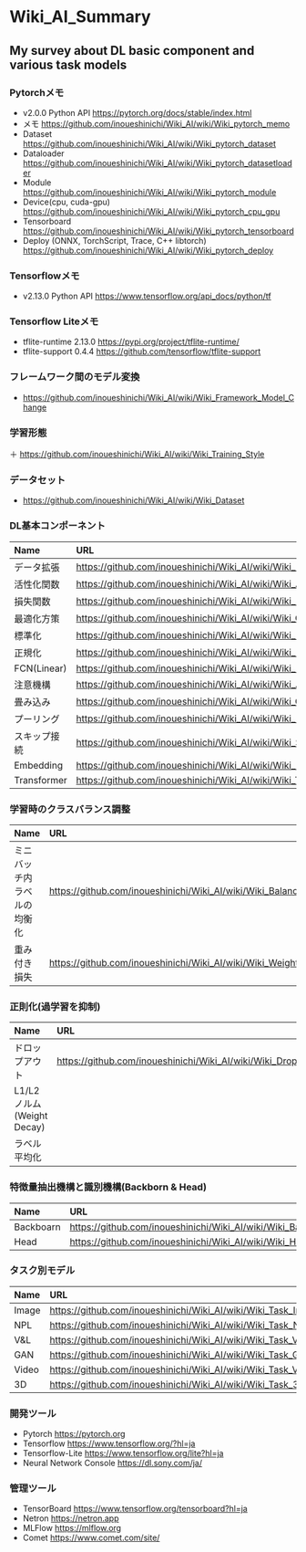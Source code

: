 # Wiki_AI_Summary

## My survey about DL basic component and various task models

### Pytorchメモ
+ v2.0.0 Python API https://pytorch.org/docs/stable/index.html
+ メモ https://github.com/inoueshinichi/Wiki_AI/wiki/Wiki_pytorch_memo
+ Dataset https://github.com/inoueshinichi/Wiki_AI/wiki/Wiki_pytorch_dataset
+ Dataloader https://github.com/inoueshinichi/Wiki_AI/wiki/Wiki_pytorch_datasetloader
+ Module https://github.com/inoueshinichi/Wiki_AI/wiki/Wiki_pytorch_module
+ Device(cpu, cuda-gpu) https://github.com/inoueshinichi/Wiki_AI/wiki/Wiki_pytorch_cpu_gpu
+ Tensorboard https://github.com/inoueshinichi/Wiki_AI/wiki/Wiki_pytorch_tensorboard
+ Deploy (ONNX, TorchScript, Trace, C++ libtorch) https://github.com/inoueshinichi/Wiki_AI/wiki/Wiki_pytorch_deploy

### Tensorflowメモ
+ v2.13.0 Python API https://www.tensorflow.org/api_docs/python/tf

### Tensorflow Liteメモ
+ tflite-runtime 2.13.0 https://pypi.org/project/tflite-runtime/
+ tflite-support 0.4.4 https://github.com/tensorflow/tflite-support

### フレームワーク間のモデル変換
+ https://github.com/inoueshinichi/Wiki_AI/wiki/Wiki_Framework_Model_Change

### 学習形態
＋ https://github.com/inoueshinichi/Wiki_AI/wiki/Wiki_Training_Style

### データセット
+ https://github.com/inoueshinichi/Wiki_AI/wiki/Wiki_Dataset

### DL基本コンポーネント
| Name | URL |
| :-- | :-- |
| データ拡張 | https://github.com/inoueshinichi/Wiki_AI/wiki/Wiki_Data_Augmentation |
| 活性化関数 | https://github.com/inoueshinichi/Wiki_AI/wiki/Wiki_Activation |
| 損失関数 | https://github.com/inoueshinichi/Wiki_AI/wiki/Wiki_Loss |
| 最適化方策 | https://github.com/inoueshinichi/Wiki_AI/wiki/Wiki_Optimizer | 
| 標準化 | https://github.com/inoueshinichi/Wiki_AI/wiki/Wiki_Regularization |
| 正規化 | https://github.com/inoueshinichi/Wiki_AI/wiki/Wiki_Normalization |
| FCN(Linear) | https://github.com/inoueshinichi/Wiki_AI/wiki/Wiki_Linear |
| 注意機構 | https://github.com/inoueshinichi/Wiki_AI/wiki/Wiki_Attention |
| 畳み込み |https://github.com/inoueshinichi/Wiki_AI/wiki/Wiki_Convolution | 
| プーリング | https://github.com/inoueshinichi/Wiki_AI/wiki/Wiki_Pooling |
| スキップ接続 | https://github.com/inoueshinichi/Wiki_AI/wiki/Wiki_Skip_Connection |
| Embedding | https://github.com/inoueshinichi/Wiki_AI/wiki/Wiki_Embedding | 
| Transformer | https://github.com/inoueshinichi/Wiki_AI/wiki/Wiki_Transformer |

### 学習時のクラスバランス調整
| Name | URL |
| :-- | :-- |
| ミニバッチ内ラベルの均衡化 | https://github.com/inoueshinichi/Wiki_AI/wiki/Wiki_Balance_Label |
| 重み付き損失 | https://github.com/inoueshinichi/Wiki_AI/wiki/Wiki_Weight_Loss　|

### 正則化(過学習を抑制)
| Name | URL |
| :-- | :-- |
| ドロップアウト | https://github.com/inoueshinichi/Wiki_AI/wiki/Wiki_Dropout |
| L1/L2ノルム(Weight Decay) | |
| ラベル平均化 | |

### 特徴量抽出機構と識別機構(Backborn & Head)
| Name | URL |
| :-- | :-- |
| Backboarn | https://github.com/inoueshinichi/Wiki_AI/wiki/Wiki_Backborn_Models |
| Head | https://github.com/inoueshinichi/Wiki_AI/wiki/Wiki_Head_Models |

### タスク別モデル
| Name | URL |
| :-- | :-- |
| Image | https://github.com/inoueshinichi/Wiki_AI/wiki/Wiki_Task_Image |
| NPL | https://github.com/inoueshinichi/Wiki_AI/wiki/Wiki_Task_NPL |
| V&L | https://github.com/inoueshinichi/Wiki_AI/wiki/Wiki_Task_V&L |
| GAN | https://github.com/inoueshinichi/Wiki_AI/wiki/Wiki_Task_GAN |
| Video | https://github.com/inoueshinichi/Wiki_AI/wiki/Wiki_Task_Video |
| 3D | https://github.com/inoueshinichi/Wiki_AI/wiki/Wiki_Task_3D |

### 開発ツール
+ Pytorch https://pytorch.org
+ Tensorflow https://www.tensorflow.org/?hl=ja
+ Tensorflow-Lite https://www.tensorflow.org/lite?hl=ja
+ Neural Network Console https://dl.sony.com/ja/

### 管理ツール
+ TensorBoard https://www.tensorflow.org/tensorboard?hl=ja
+ Netron https://netron.app
+ MLFlow https://mlflow.org
+ Comet https://www.comet.com/site/
